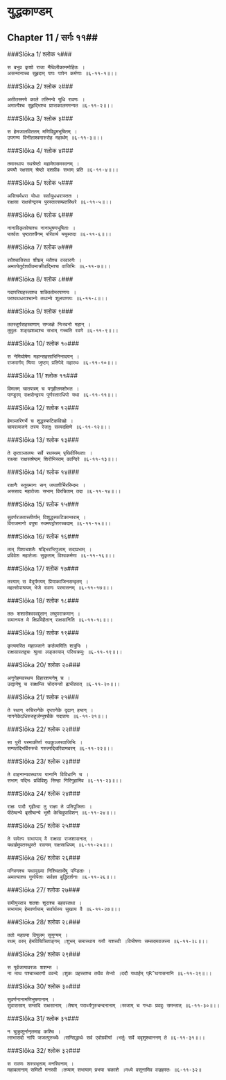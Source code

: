 युद्धकाण्डम्
===============================


## Chapter 11  / सर्गः ११##


###Slōka 1/ श्लोक १###


    स बभुव कृशो राजा मैथिलीकाममोहितः ।
    असन्मानाच्च सुहृदाम् पापः पापेन कर्मणाः ॥६-११-१॥।।


###Slōka 2/ श्लोक २###


    अतीतसमये काले तस्मिन्वे युधि रावणः ।
    अमात्यैश्च सुहृद्भिश्च प्राप्तकालममन्यत ॥६-११-२॥।।


###Slōka 3/ श्लोक ३###


    स हेमजालविततम् मणिविद्रुमभूषितम् ।
    उपगम्य विनीताश्वमारुरोह महार्थम् ॥६-११-३॥।।


###Slōka 4/ श्लोक ४###


    तमास्थाय रथश्रेष्ठो महामेघसमस्वनम् ।
    प्रययौ रक्षसाम् श्रेष्ठो दशग्रीवः सभाम् प्रति ॥६-११-४॥।।


###Slōka 5/ श्लोक ५###


    असिचर्मधरा योधाः सर्वायुधधरास्ततः ।
    राक्षसा राक्षसेन्द्रस्य पुरस्तात्सम्प्रतस्थिरे ॥६-११-५॥।।


###Slōka 6/ श्लोक ६###


    नानाविकृतवेषाश्च नानाभूषणभूषिताः ।
    पार्श्वतः पृष्ठतश्चैनम् परिवार्य ययुस्तदा ॥६-११-६॥।।


###Slōka 7/ श्लोक ७###


    रथैश्चातिरथा शीघ्रम् मतैश्च वरवारणैः ।
    अमात्पेतुर्दशग्रीवमाक्रीडद्भिश्च वाजिभिः ॥६-११-७॥।।


###Slōka 8/ श्लोक ८###


    गदापरिघहस्ताश्च शक्तितोमरपाणयः ।
    परश्वथधराश्चान्ये तथान्ये शूलपाणयः ॥६-११-८॥।।


###Slōka 9/ श्लोक ९###


    ततस्तूर्यसहस्राणाम् सम्जज्ञे निःस्वनो महान् ।
    तुमुलः शङ्खशब्दश्च सभाम् गच्चति रवणे ॥६-११-९॥।।


###Slōka 10/ श्लोक १०###


    स नेमिघोषेण महान्सहसाभिनिनादयन् ।
    राजमार्गम् श्रिया जुष्टम् प्रतिपेदे महारथः ॥६-११-१०॥।।


###Slōka 11/ श्लोक ११###


    विमलम् चातपत्रम् च पगृहीतमशोभत ।
    पाण्डुरम् राक्षसेन्द्रस्य पूर्णस्तारधिपो यथा ॥६-११-११॥।।


###Slōka 12/ श्लोक १२###


    हेमञ्जरिगर्भे च शुद्धस्फटिकविग्रहे ।
    चामरव्यजने तस्य रेजतुः सव्यदक्षिणे ॥६-११-१२॥।।


###Slōka 13/ श्लोक १३###


    ते कृताञ्जलयः सर्वे रथस्थम् पृथिवीस्थिताः ।
    राक्ष्सा राक्षसश्रेष्ठम् शिरोभिस्तम् ववन्दिरे ॥६-११-१३॥।।


###Slōka 14/ श्लोक १४###


    राक्षनैः स्तूयमानः सन् जयाशीर्भिररिम्दमः ।
    अससाद महातेजाः सभाम् विरचिताम् तदा ॥६-११-१४॥।।


###Slōka 15/ श्लोक १५###


    सुवर्णरजतास्तीर्णाम् विशुद्धस्फटिकान्तराम् ।
    विराजमानो वपुषा रुक्मपट्टोत्तरच्चदाम् ॥६-११-१५॥।।


###Slōka 16/ श्लोक १६###


    ताम् पिशाचशतैः षड्भिरभिगुप्ताम् सदाप्रभाम् ।
    प्रविवेश महातेजाः सुकृताम् विश्वकर्मणा ॥६-११-१६॥।।


###Slōka 17/ श्लोक १७###


    तस्याम् स वैदूर्यमयम् प्रियाकाजिनसम्वृतम् ।
    महत्सोपाश्रयम् भेजे रावणः परमासनम् ॥६-११-१७॥।।


###Slōka 18/ श्लोक १८###


    ततः शशासेश्वरवद्दूतान् लघुपराक्रमान् ।
    समानयत मे क्षिप्रमिहैतान् राक्षसानिति ॥६-११-१८॥।।


###Slōka 19/ श्लोक १९###


    कृत्यमस्ति महाज्जाने कर्तव्यमिति शत्रुभिः ।
    राक्षसास्तद्वचः श्रुत्वा लङ्कायाम् परिचक्रमुः ॥६-११-१९॥।।


###Slōka 20/ श्लोक २०###


    अनुगेहमवस्थय विहारशयनेषु च ।
    उद्यानेषु च रक्क्षम्सि चोदयन्तो ह्यभीतवत् ॥६-११-२०॥।।


###Slōka 21/ श्लोक २१###


    ते रथान् रुचिरानेके दृप्तानेके दृढान् हयान् ।
    नागनेकेऽधिरुरुहुर्जग्मुश्चैके पदातयः ॥६-११-२१॥।।


###Slōka 22/ श्लोक २२###


    सा पुरी परमाकीर्णा रथकुञ्जरवाजिभिः ।
    सम्पतद्भिर्विरुरुचे गरुत्मद्चिरिवामबरम् ॥६-११-२२॥।।


###Slōka 23/ श्लोक २३###


    ते वाहनान्यवस्थाप्य यानानि विविधानि च ।
    सभाम् पद्भिः प्रविविशुः सिम्हा गिरिगुहामिव ॥६-११-२३॥।।


###Slōka 24/ श्लोक २४###


    राज्ञः पादौ गृहीत्वा तु राज्ञा ते प्रतिपूजिताः ।
    पीठेष्वन्ये बृसीष्वन्ये भूमौ केचिदुपाविशन् ॥६-११-२४॥।।


###Slōka 25/ श्लोक २५###


    ते समेत्य सभायाम् वै राक्षसा राजशासनात् ।
    यथार्हमुपतस्थुस्ते रावणम् राक्षसाधिपम् ॥६-११-२५॥।।


###Slōka 26/ श्लोक २६###


    मन्त्रिणश्च यथामुख्या निश्चितार्थेषु पण्डिताः ।
    अमात्याश्च गुणोपेताः सर्वज्ञा बुद्धिदर्शनाः ॥६-११-२६॥।।


###Slōka 27/ श्लोक २७###


    समीयुस्तत्र शतशः शूराश्च बहवस्तथा ।
    सभायाम् हेमवर्णायाम् सर्वार्थस्य सुखाय वै ॥६-११-२७॥।।


###Slōka 28/ श्लोक २८###


    ततो महात्मा विपुलम् सुयुग्यम् ।
    रथम् वरम् हेमविचित्रिताङ्गम् ।शुभम् समास्थाय ययौ यशस्वी ।विभीषणः सम्सदमग्रजस्य ॥६-११-२८॥।।


###Slōka 29/ श्लोक २९###


    स पूर्वजायावरजः शशम्स ।
    ना माथ पश्चाच्चरणौ ववन्दे ।शुकः प्रहस्तश्च तथैव तेभ्यो ।ददौ यथार्हम् प्R^थगासनानि ॥६-११-२९॥।।


###Slōka 30/ श्लोक ३०###


    सुवर्णनानामणिभुषणानाम् ।
    सुवाससाम् सम्सदि राक्षसानाम् ।तेषाम् परार्थ्यगुरुचन्दनानाम् ।स्रजाम् च गन्धाः प्रववुः समन्तात् ॥६-११-३०॥।।


###Slōka 31/ श्लोक ३१###


    न चुक्रुशुर्नानृतमाह कश्चि ।
    त्सभासदो नापि जजल्पुरुच्चैः ।सम्सिद्धार्थः सर्व एवोग्रवीर्या ।भर्तुः सर्वे ददृशुश्चाननम् ते ॥६-११-३१॥।।


###Slōka 32/ श्लोक ३२###


    स रावणः शस्त्रभृताम् मनस्विनाम् ।
    महाबलानाम् समितौ मनस्वी ।तप्याम् सभायाम् प्रभया चकाशे ।मध्ये वसूनामिव वज्रहस्तः ॥६-११-३२॥


